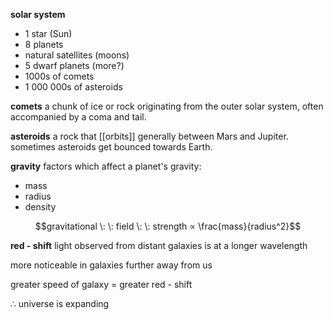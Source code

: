 **solar system**
- 1 star (Sun)
- 8 planets
- natural satellites (moons)
- 5 dwarf planets (more?)
- 1000s of comets
- 1 000 000s of asteroids

**comets**
a chunk of ice or rock originating from the outer solar system,
often accompanied by a coma and tail.

**asteroids**
a rock that [[orbits]] generally between Mars and Jupiter.
sometimes asteroids get bounced towards Earth.

**gravity**
factors which affect a planet's gravity:
- mass
- radius
- density

$$gravitational \: \: field \: \: strength ∝ \frac{mass}{radius^2}$$


**red - shift**
light observed from distant galaxies is at a longer wavelength

more noticeable in galaxies further away from us

greater speed of galaxy = greater red - shift

∴ universe is expanding
